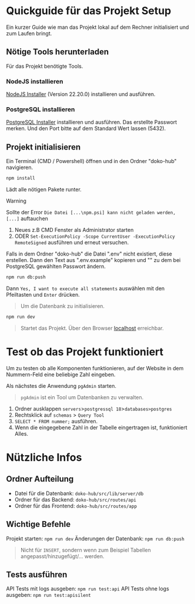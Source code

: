 # Quickguide für das Projekt Setup

Ein kurzer Guide wie man das Projekt lokal auf dem Rechner initialisiert und zum Laufen bringt.

## Nötige Tools herunterladen

Für das Projekt benötigte Tools.

### NodeJS installieren

[NodeJS Installer](https://nodejs.org/en/download) (Version 22.20.0) installieren und ausführen.

### PostgreSQL installieren

[PostgreSQL Installer](https://www.enterprisedb.com/downloads/postgres-postgresql-downloads) installieren und ausführen.
Das erstellte Passwort merken.
Und den Port bitte auf dem Standard Wert lassen (5432).

## Projekt initialisieren

Ein Terminal (CMD / Powershell) öffnen und in den Ordner "doko-hub" navigieren.
```bash
npm install
```
Lädt alle nötigen Pakete runter.

> [!WARNING]
> Sollte der Error `Die Datei [...\npm.psi] kann nicht geladen werden, [...]` auftauchen
> 1.  Neues z.B CMD Fenster als Administrator starten
> 2.  ODER `Set-ExecutionPolicy -Scope CurrentUser -ExecutionPolicy RemoteSigned` ausführen und erneut versuchen.

Falls in dem Ordner "doko-hub" die Datei ".env" nicht existiert, diese erstellen.
Dann den Text aus ".env.example" kopieren und "<passwort>" zu dem bei PostgreSQL gewählten Passwort ändern.

```bash
npm run db:push
```
Dann `Yes, I want to execute all statements` auswählen mit den Pfeiltasten und `Enter` drücken.
>Um die Datenbank zu initialisieren.

```bash
npm run dev
```
> Startet das Projekt. Über den Browser [localhost](http://localhost:5173/) erreichbar.

# Test ob das Projekt funktioniert

Um zu testen ob alle Komponenten funktionieren, auf der Website in dem Nummern-Feld eine beliebige Zahl eingeben.

Als nächstes die Anwendung `pgAdmin` starten.
> `pgAdmin` ist ein Tool um Datenbanken zu verwalten.

1. Ordner ausklappen `servers`>`postgressql 18`>`databases>postgres`
2. Rechtsklick auf `schemas` > `Query Tool`
3. `SELECT * FROM nummer;` ausführen.
4. Wenn die eingegebene Zahl in der Tabelle eingertragen ist, funktioniert Alles.

# Nützliche Infos

## Ordner Aufteilung

- Datei für die Datenbank: `doko-hub/src/lib/server/db`
- Ordner für das Backend: `doko-hub/src/routes/api`
- Ordner für das Frontend: `doko-hub/src/routes/app`

## Wichtige Befehle

Projekt starten: `npm run dev`
Änderungen der Datenbank: `npm run db:push`
> Nicht für `INSERT`, sondern wenn zum Beispiel Tabellen angepasst/hinzugefügt/... werden.

## Tests ausführen

API Tests mit logs ausgeben: `npm run test:api`
API Tests ohne logs ausgeben: `npm run test:apisilent`
